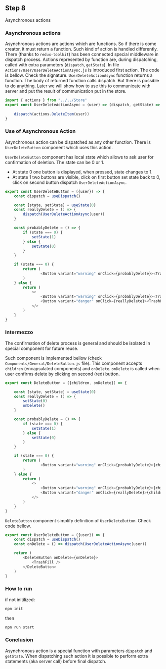 ## Step 8

Asynchronous actions

### Asynchronous actions

Asynchronous actions are actions which are functions.
So if there is come creator, it must return a function.
Such kind of action is handled differently.
There (thanks to `redux-toolkit`) has been connected special middleware in dispatch process. 
Actions represented by function are, during dispatching, called with extra parameters (`dispatch`, `getState`).
In file `Actions/User/UserDeleteActionAsync.js` is introduced first action.
The code is bellow.
Check the signature. `UserDeleteActionAsync` function returns a function.
The body of returned function calls dispatch. 
But there is possible to do anything. 
Later we will show how to use this to communicate with server and put the result of communication put in the store.

```js
import { actions } from "../../Store"
export const UserDeleteActionAsync = (user) => (dispatch, getState) => {
    
    dispatch(actions.DeleteItem(user))
}
```

### Use of Asynchronous Action

Asynchronous action can be dispatched as any other function.
There is `UserDeleteButton` component which uses this action.

`UserDeleteButton` component has local state which allows to ask user for confirmation of deletion.
The state can be 0 or 1. 
- At state 0 one button is displayed, when pressed, state changes to 1. 
- At state 1 two buttons are visible, click on first button set state back to 0, click on second button dispatch `UserDeleteActionAsync`.

```js
export const UserDeleteButton = ({user}) => {
    const dispatch = useDispatch()

    const [state, setState] = useState(0)
    const reallyDelete = () => {
        dispatch(UserDeleteActionAsync(user))
    }

    const probablyDelete = () => {
        if (state === 0) {
            setState(1)
        } else {
            setState(0)
        }
    }

    if (state === 0) {
        return (
                <Button variant="warning" onClick={probablyDelete}><TrashFill /></Button>
        )
    } else {
        return (
            <>
                <Button variant="warning" onClick={probablyDelete}><TrashFill /></Button>
                <Button variant="danger" onClick={reallyDelete}><TrashFill /></Button>
            </>
        )        
    }   
}
```

### Intermezzo

The confirmation of delete process is general and should be isolated in special component for future reuse.

Such component is implemented bellow (check `Components/General/DeleteButton.js` file). This component accepts `children` (encapsulated components) and `onDelete`. `onDelete` is called when user confirms delete by clicking on second (red) button.

```js
export const DeleteButton = ({children, onDelete}) => {

    const [state, setState] = useState(0)
    const reallyDelete = () => {
        setState(0)
        onDelete()
    }

    const probablyDelete = () => {
        if (state === 0) {
            setState(1)
        } else {
            setState(0)
        }
    }

    if (state === 0) {
        return (
                <Button variant="warning" onClick={probablyDelete}>{children}</Button>
        )
    } else {
        return (
            <>
                <Button variant="warning" onClick={probablyDelete}>{children}</Button>
                <Button variant="danger" onClick={reallyDelete}>{children}</Button>
            </>
        )        
    }   
}
```

`DeleteButton` component simplify definition of `UserDeleteButton`. 
Check code bellow.
```js
export const UserDeleteButton = ({user}) => {
    const dispatch = useDispatch()
    const onDelete = () => dispatch(UserDeleteActionAsync(user))

    return (
        <DeleteButton onDelete={onDelete}>
            <TrashFill />
        </DeleteButton>
    )
}
```


### How to run
if not initilized:
```bash
npm init
```

then 

```bash
npm run start
```

### Conclusion

Asynchronous action is a special function with parameters `dispatch` and `getState`. 
When dispatching such action it is possible to perform extra statements (aka server call) before final dispatch.
